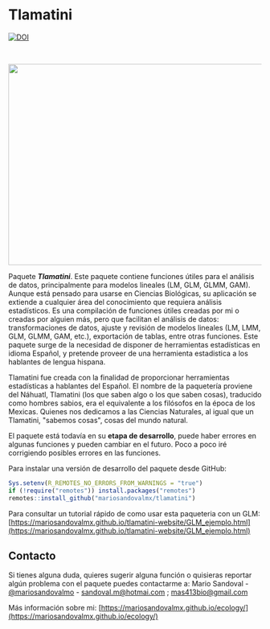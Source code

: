 
# Tlamatini
<a href="https://doi.org/10.5281/zenodo.7765347"><img src="https://zenodo.org/badge/DOI/10.5281/zenodo.7765347.svg" alt="DOI"></a>

<br />
<p align="center">
  <a href="https://github.com/mariosandovalmx/tlamatini">
    <img src="https://raw.githubusercontent.com/mariosandovalmx/ecology/main/images/tlamatini-logo.jpg" alt="Logo" width="1500" height="400">
  </a>
</p>


Paquete ***Tlamatini***. Este paquete contiene funciones útiles para el análisis de datos, principalmente para modelos lineales (LM, GLM, GLMM, GAM). Aunque está pensado para usarse en Ciencias Biológicas, su aplicación se extiende a cualquier área del conocimiento que requiera análisis estadísticos. Es una compilación de funciones útiles creadas por mi o creadas por alguien más, pero que facilitan el análisis de datos: transformaciones de datos, ajuste y revisión de modelos lineales (LM, LMM, GLM, GLMM, GAM, etc.), exportación de tablas, entre otras funciones. Este paquete surge de la necesidad de disponer de herramientas estadísticas en idioma Español, y pretende proveer de una herramienta estadistica a  los hablantes de lengua hispana.   

Tlamatini fue creada con la finalidad de proporcionar herramientas estadísticas a hablantes del Español. 
El nombre de la paquetería proviene del Náhuatl, Tlamatini (los que saben algo o los que saben cosas), traducido como hombres sabios, era el equivalente a los filósofos 
en la época de los Mexicas. Quienes nos dedicamos a las Ciencias Naturales, al igual que un Tlamatini, "sabemos cosas", cosas del mundo natural. 

El paquete está todavía en su **etapa de desarrollo**, puede haber errores en algunas funciones y pueden cambiar en el futuro. Poco a poco iré corrigiendo posibles errores en las funciones.

Para instalar una versión de desarrollo del paquete desde GitHub:

<!-- ## Install package -->

<!-- To install a released version of the package from *CRAN*: -->

<!-- ```{r, eval=FALSE} -->

<!-- install.packages("tlamatini") -->

<!-- ``` -->



``` r
Sys.setenv(R_REMOTES_NO_ERRORS_FROM_WARNINGS = "true")
if (!require("remotes")) install.packages("remotes")
remotes::install_github("mariosandovalmx/tlamatini")
```

<!-- *** -->
Para consultar un tutorial rápido de como usar esta paqueteria con un GLM: 
[https://mariosandovalmx.github.io/tlamatini-website/GLM_ejemplo.html](https://mariosandovalmx.github.io/tlamatini-website/GLM_ejemplo.html)


<!-- CONTACTO -->
## Contacto

Si tienes alguna duda, quieres sugerir alguna función o quisieras reportar algún problema con el paquete puedes contactarme a:
Mario Sandoval - [@mariosandovalmo](https://twitter.com/mariosandovalmo) - sandoval.m@hotmai.com ; mas413bio@gmail.com

Más información sobre mi: [https://mariosandovalmx.github.io/ecology/](https://mariosandovalmx.github.io/ecology/)
